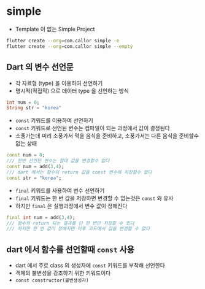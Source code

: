 # simple

- Template 이 없는 Simple Project

```bash
flutter create --org=com.callor simple -e
flutter create --org=com.callor simple --empty
```

## Dart 의 변수 선언문

- 각 자료형 (type) 을 이용하여 선언하기
- 명시적(직접적) 으로 데이터 type 을 선언하는 방식

```dart
int num = 0;
String str = "korea"

```

- `const` 키워드를 이용하여 선언하기
- `const` 키워드로 선언된 변수는 컴파일이 되는 과정에서 값이 결졍된다
- 소풍가는데 미리 소풍가서 먹을 음식을 준비하고, 소풍가서는 다른 음식을 준비할수 없는 상태

```dart
const num = 0;
/// 한번 선언된 변수는 절대 값을 변경할수 없다
const num = add(3,4);
/// dart 에서는 함수의 return 값을 const 변수에 저장할수 없다
const str = "korea";
```

- `final` 키워드를 사용하여 변수 선언하기
- `final` 키워드는 한 번 값을 저장하면 변경할 수 없는것은 `const` 와 유사
- 하지만 `final` 은 실행과정에서 변수 값이 정해진다

```dart
final int num = add(3,4);
/// 함수의 return 되는 결과를 단 한 번만 저장할 수 있다
/// 하지만 한 번 값이 정해지면 이후 코드에서 값을 변경할 수 없다
```

## dart 에서 함수를 선언할때 `const` 사용

- dart 에서 주로 class 의 생성자에 `const` 키워드를 부착해 선언한다
- 객체의 불변성을 강조하기 위한 키워드이다
- `const constructor(불변생성자)`
